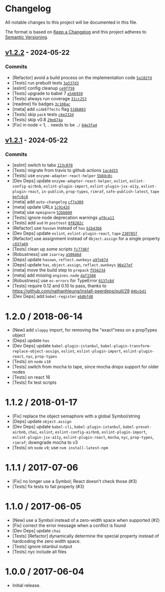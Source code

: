 # Changelog

All notable changes to this project will be documented in this file.

The format is based on [Keep a Changelog](https://keepachangelog.com/en/1.0.0/)
and this project adheres to [Semantic Versioning](https://semver.org/spec/v2.0.0.html).

## [v1.2.2](https://github.com/ljharb/prop-types-exact/compare/v1.2.1...v1.2.2) - 2024-05-22

### Commits

- [Refactor] avoid a build process on the implementation code [`5a182fd`](https://github.com/ljharb/prop-types-exact/commit/5a182fdc26b630fd20a917c35aefa249b20bacfb)
- [Tests] run prebuilt tests [`3a537d3`](https://github.com/ljharb/prop-types-exact/commit/3a537d34487eb1aea90dd08c3dad07aa2e5b8824)
- [eslint] config cleanup [`ce9ff59`](https://github.com/ljharb/prop-types-exact/commit/ce9ff5939d8b1bb7d8a370e4e450b13ac52c0811)
- [Tests] upgrade to babel 7 [`a546939`](https://github.com/ljharb/prop-types-exact/commit/a546939c5f475df6717b832c9ab0e940cadf659b)
- [Tests] always run coverage [`31cc253`](https://github.com/ljharb/prop-types-exact/commit/31cc253d11b9d9c065d9bfa924b886b2a2f8786f)
- [readme] fix badges [`3c108ac`](https://github.com/ljharb/prop-types-exact/commit/3c108ac921b7c253c6f13f4c768a2e31e66aee74)
- [meta] add `sideEffects` flag [`518b803`](https://github.com/ljharb/prop-types-exact/commit/518b80335f4ed2bb8fd07936e9e3b22ec9c93445)
- [Tests] skip `pack` tests [`c6e232d`](https://github.com/ljharb/prop-types-exact/commit/c6e232ddb13303790346b740c87f7913a73c311f)
- [Tests] skip v0.8 [`29e674a`](https://github.com/ljharb/prop-types-exact/commit/29e674a612b0e904ee0e305d112a99d62e067886)
- [Fix] in node &lt; 1, `.` needs to be `./` [`64e3fa4`](https://github.com/ljharb/prop-types-exact/commit/64e3fa49f1bee57b2bb82e266585a7325391a39d)

## [v1.2.1](https://github.com/ljharb/prop-types-exact/compare/v1.2.0...v1.2.1) - 2024-05-22

### Commits

- [eslint] switch to tabs [`123c070`](https://github.com/ljharb/prop-types-exact/commit/123c0703cdb7b7e657bc26e5de681b874c432815)
- [Tests] migrate from travis to github actions [`1ac4d15`](https://github.com/ljharb/prop-types-exact/commit/1ac4d153f4095564c883c264defd06101e7fca1a)
- [Tests] use `enzyme-adapter-react-helper` [`5b8dc0c`](https://github.com/ljharb/prop-types-exact/commit/5b8dc0c6254b2cc7b15dfc5471498877fb06e5df)
- [Dev Deps] update `enzyme-adapter-react-helper`, `eslint`, `eslint-config-airbnb`, `eslint-plugin-import`, `eslint-plugin-jsx-a11y`, `eslint-plugin-react`, `in-publish`, `prop-types`, `rimraf`, `safe-publish-latest`, `tape` [`befc6c8`](https://github.com/ljharb/prop-types-exact/commit/befc6c8700df37610d958a27bd014a68486ff1d6)
- [meta] add `auto-changelog` [`cf7a309`](https://github.com/ljharb/prop-types-exact/commit/cf7a3093a5d51544289e59ba0b688c5b30d260dc)
- [meta] update URLs [`1c9142d`](https://github.com/ljharb/prop-types-exact/commit/1c9142db8ec26bb05a78df7d45816542094d4a81)
- [meta] use `npmignore` [`52bb049`](https://github.com/ljharb/prop-types-exact/commit/52bb049b9b0ae781670e7965209a9ef658a1c510)
- [Tests] ignore node deprecation warnings [`af8ca11`](https://github.com/ljharb/prop-types-exact/commit/af8ca115f2f3a7e97b355970a131b8e0cfa1ed0a)
- [Tests] add `aud` in `posttest` [`0f8202c`](https://github.com/ljharb/prop-types-exact/commit/0f8202c3c2a0ac05e87356593b43881b382543ea)
- [Refactor] use `hasown` instead of `has` [`b1b43b6`](https://github.com/ljharb/prop-types-exact/commit/b1b43b62e1b1f199a50e8c742230124e28242d64)
- [Dev Deps] update `eslint`, `eslint-plugin-react`, `tape` [`230785f`](https://github.com/ljharb/prop-types-exact/commit/230785fa42c48bde1931b19a6e80eefa65e283dd)
- [Refactor] use assignment instead of `Object.assign` for a single property [`c837a69`](https://github.com/ljharb/prop-types-exact/commit/c837a6979873f490f53a7229f043f2d899369475)
- [Tests] clean up some scripts [`fc77d6f`](https://github.com/ljharb/prop-types-exact/commit/fc77d6f63102e3c274d016f5e2bb68c7a1a6a110)
- [Robustness] use `isarray` [`a50846d`](https://github.com/ljharb/prop-types-exact/commit/a50846d7e2c21f2c7e1df719828ae6718332f624)
- [Deps] update `hasown`, `reflect.ownkeys` [`a97e67d`](https://github.com/ljharb/prop-types-exact/commit/a97e67d36101412ab6455d3e1c557437ddb4437b)
- [Deps] update `has`, `object.assign`, `reflect.ownkeys` [`96e27ef`](https://github.com/ljharb/prop-types-exact/commit/96e27ef4459e3c24f8ff0adf66ee065a7c3d2e3e)
- [meta] move the build step to `prepack` [`f556234`](https://github.com/ljharb/prop-types-exact/commit/f5562342b884ad708a892c291788962a762d81bc)
- [meta] add missing `engines.node` [`daf1508`](https://github.com/ljharb/prop-types-exact/commit/daf150899f2258f02ca1bb33c9ab081ec74fdea5)
- [Robustness] use `es-errors` for TypeError [`0137c8d`](https://github.com/ljharb/prop-types-exact/commit/0137c8db66223aa99a7d9a430fd3de2441271f58)
- [Tests] require 0.12 and 0.10 to pass, thanks to https://github.com/nathanhleung/install-peerdeps/pull/29 [`84bcbd1`](https://github.com/ljharb/prop-types-exact/commit/84bcbd15d3e79e33dda66b46f840f67dd363d548)
- [Dev Deps] add `babel-register` [`eb8bfd8`](https://github.com/ljharb/prop-types-exact/commit/eb8bfd86d9e73a7b44f2459d42cd749ae59e9541)

<!-- auto-changelog-above -->

1.2.0 / 2018-06-14
==================
  * [New] add `sloppy` import, for removing the "exact"ness on a propTypes object
  * [Deps] update `has`
  * [Dev Deps] update `babel-plugin-istanbul`, `babel-plugin-transform-replace-object-assign`, `eslint`, `eslint-plugin-import`, `eslint-plugin-react`, `nyc`, `prop-types`
  * [Tests] on `node` `v10`
  * [Tests] switch from mocha to tape, since mocha drops support for older nodes
  * [Tests] on react 16
  * [Tests] fix test scripts

1.1.2 / 2018-01-17
==================
  * [Fix] replace the object semaphore with a global Symbol/string
  * [Deps] update `object.assign`
  * [Dev Deps] update `babel-cli`, `babel-plugin-istanbul`, `babel-preset-airbnb`, `chai`, `eslint`, `eslint-config-airbnb`, `eslint-plugin-import`, `eslint-plugin-jsx-a11y`, `eslint-plugin-react`, `mocha`, `nyc`, `prop-types`, `rimraf`; downgrade mocha to v3
  * [Tests] on `node` `v9`; use `nvm install-latest-npm`

1.1.1 / 2017-07-06
==================
  * [Fix] no longer use a Symbol; React doesn’t check those (#3)
  * [Tests] fix tests to fail properly (#3)

1.1.0 / 2017-06-05
==================
  * [New] use a Symbol instead of a zero-width space when supported (#2)
  * [Fix] correct the error message when a conflict is found
  * [Dev Deps] update `chai`
  * [Tests] [Refactor] dynamically determine the special property instead of hardcoding the zero width space.
  * [Tests] ignore istanbul output
  * [Tests] nyc include all files

1.0.0 / 2017-06-04
==================
  * Initial release.

